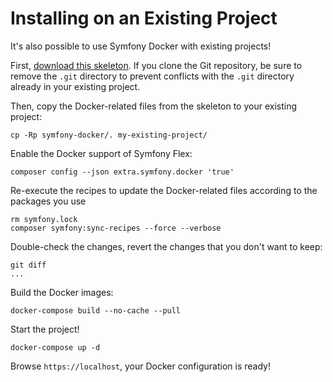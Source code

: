 # Installing on an Existing Project

It's also possible to use Symfony Docker with existing projects!

First, [download this skeleton](https://github.com/dunglas/symfony-docker). If you clone the Git repository, be sure to
remove the `.git` directory to prevent conflicts with the `.git` directory already in your existing project.

Then, copy the Docker-related files from the skeleton to your existing project:

    cp -Rp symfony-docker/. my-existing-project/

Enable the Docker support of Symfony Flex:

    composer config --json extra.symfony.docker 'true'

Re-execute the recipes to update the Docker-related files according to the packages you use

    rm symfony.lock
    composer symfony:sync-recipes --force --verbose

Double-check the changes, revert the changes that you don't want to keep:

    git diff
    ...

Build the Docker images:

    docker-compose build --no-cache --pull

Start the project!

    docker-compose up -d

Browse `https://localhost`, your Docker configuration is ready!
